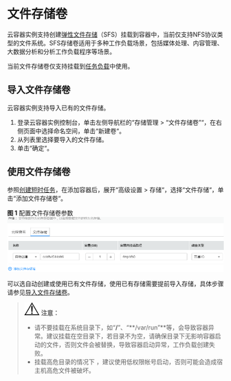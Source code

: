 # 文件存储卷<a name="cci_01_0062"></a>

云容器实例支持创建[弹性文件存储](https://www.huaweicloud.com/product/sfs.html)（SFS）挂载到容器中，当前仅支持NFS协议类型的文件系统。SFS存储卷适用于多种工作负载场景，包括媒体处理、内容管理、大数据分析和分析工作负载程序等场景。

当前文件存储卷仅支持挂载到[任务负载](创建短时任务.md)中使用。

## 导入文件存储卷<a name="section19847172452713"></a>

云容器实例支持导入已有的文件存储。

1.  登录云容器实例控制台，单击左侧导航栏的“存储管理 \> “文件存储卷”“，在右侧页面中选择命名空间，单击“新建卷“。
2.  从列表里选择要导入的文件存储。
3.  单击“确定“。

## 使用文件存储卷<a name="section10843102482720"></a>

参照[创建短时任务](创建短时任务.md#section1754218181551)，在添加容器后，展开“高级设置 \> 存储“，选择“文件存储“，单击“添加文件存储卷“。

**图 1**  配置文件存储卷参数<a name="fig19917121443319"></a>  
![](figures/配置文件存储卷参数.png "配置文件存储卷参数")

可以选自动创建或使用已有文件存储，使用已有存储需要提前导入存储，具体步骤请参见[导入文件存储卷](#section19847172452713)。

>![](public_sys-resources/icon-notice.gif) **注意：**   
>-   请不要挂载在系统目录下，如“**/**”、“**/var/run”**等，会导致容器异常。建议挂载在空目录下，若目录不为空，请确保目录下无影响容器启动的文件，否则文件会被替换，导致容器启动异常，工作负载创建失败。  
>-   挂载高危目录的情况下 ，建议使用低权限帐号启动，否则可能会造成宿主机高危文件被破坏。  

